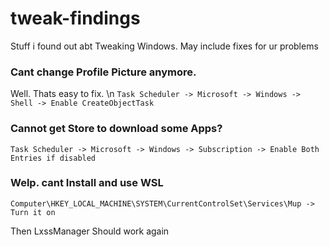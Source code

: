 # tweak-findings
Stuff i found out abt Tweaking Windows. May include fixes for ur problems


### Cant change Profile Picture anymore.

Well. Thats easy to fix. \n
`Task Scheduler -> Microsoft -> Windows -> Shell -> Enable CreateObjectTask`

### Cannot get Store to download some Apps?

`Task Scheduler -> Microsoft -> Windows -> Subscription -> Enable Both Entries if disabled`

### Welp. cant Install and use WSL

`Computer\HKEY_LOCAL_MACHINE\SYSTEM\CurrentControlSet\Services\Mup -> Turn it on`

Then LxssManager Should work again

